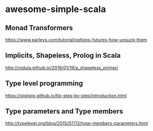 # awesome-simple-scala

## Monad Transformers

https://www.parleys.com/tutorial/options-futures-how-unsuck-them


## Implicits, Shapeless, Prolog in Scala

http://rnduja.github.io/2016/01/19/a_shapeless_primer/

## Type level programming
https://gigiigig.github.io/tlp-step-by-step/introduction.html

## Type parameters and Type members

http://typelevel.org/blog/2015/07/13/type-members-parameters.html
